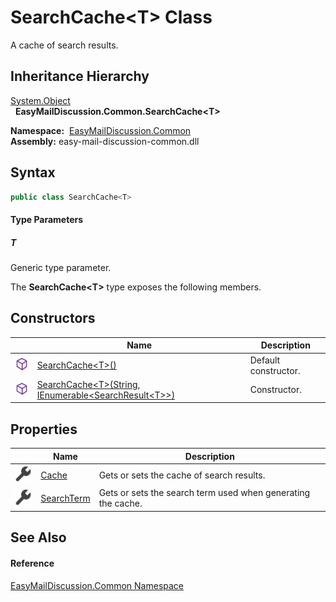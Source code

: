 SearchCache&lt;T> Class
=======================
A cache of search results.


Inheritance Hierarchy
---------------------
[System.Object][1]  
  **EasyMailDiscussion.Common.SearchCache&lt;T>**  

  **Namespace:**  [EasyMailDiscussion.Common][2]  
  **Assembly:** easy-mail-discussion-common.dll

Syntax
------

```csharp
public class SearchCache<T>

```

#### Type Parameters

##### *T*
Generic type parameter.

The **SearchCache&lt;T>** type exposes the following members.


Constructors
------------

|                  | Name                                                               | Description          |
| ---------------- | ------------------------------------------------------------------ | -------------------- |
| ![Public method] | [SearchCache&lt;T>()][3]                                           | Default constructor. |
| ![Public method] | [SearchCache&lt;T>(String, IEnumerable&lt;SearchResult&lt;T>>)][4] | Constructor.         |


Properties
----------

|                    | Name            | Description                                                  |
| ------------------ | --------------- | ------------------------------------------------------------ |
| ![Public property] | [Cache][5]      | Gets or sets the cache of search results.                    |
| ![Public property] | [SearchTerm][6] | Gets or sets the search term used when generating the cache. |


See Also
--------

#### Reference
[EasyMailDiscussion.Common Namespace][2]  

[1]: https://docs.microsoft.com/dotnet/api/system.object
[2]: ../README.md
[3]: _ctor.md
[4]: _ctor_1.md
[5]: Cache.md
[6]: SearchTerm.md
[Public method]: ../../icons/pubmethod.svg "Public method"
[Public property]: ../../icons/pubproperty.svg "Public property"